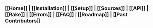 ### [[Home]] | [[Installation]] | [[Setup]] | [[Sources]] | [[API]] | [[Rake]] | [[Errors]] | [[FAQ]] | [[Roadmap]] | [[Past Contributors]]
